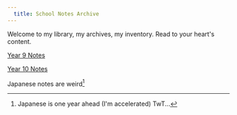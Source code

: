 ```yaml
---
  title: School Notes Archive
---
```


Welcome to my library, my archives, my inventory. Read to your heart's content.

[Year 9 Notes](/notes/year-9.md)

[Year 10 Notes](/notes/year-10.md)

Japanese notes are weird[^1]

[^1]: Japanese is one year ahead (I'm accelerated) TwT...
